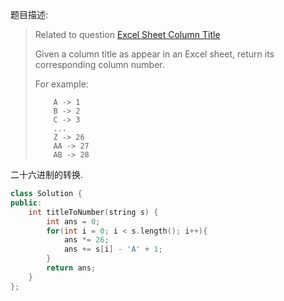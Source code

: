 题目描述:

> Related to question [Excel Sheet Column Title](https://leetcode.com/problems/excel-sheet-column-title/)
>
> Given a column title as appear in an Excel sheet, return its corresponding column number.
>
> For example:
>
> ```
>     A -> 1
>     B -> 2
>     C -> 3
>     ...
>     Z -> 26
>     AA -> 27
>     AB -> 28 
> ```

二十六进制的转换.

```c++
class Solution {
public:
    int titleToNumber(string s) {
        int ans = 0;
        for(int i = 0; i < s.length(); i++){
            ans *= 26;
            ans += s[i] - 'A' + 1;
        }
        return ans;
    }
};
```

